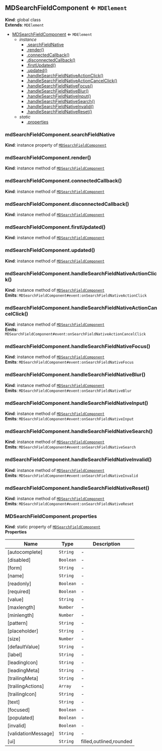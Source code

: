 <a name="MDSearchFieldComponent"></a>

## MDSearchFieldComponent ⇐ <code>MDElement</code>

**Kind**: global class  
**Extends**: <code>MDElement</code>

-   [MDSearchFieldComponent](#MDSearchFieldComponent) ⇐ <code>MDElement</code>
    -   _instance_
        -   [.searchFieldNative](#MDSearchFieldComponent+searchFieldNative)
        -   [.render()](#MDSearchFieldComponent+render)
        -   [.connectedCallback()](#MDSearchFieldComponent+connectedCallback)
        -   [.disconnectedCallback()](#MDSearchFieldComponent+disconnectedCallback)
        -   [.firstUpdated()](#MDSearchFieldComponent+firstUpdated)
        -   [.updated()](#MDSearchFieldComponent+updated)
        -   [.handleSearchFieldNativeActionClick()](#MDSearchFieldComponent+handleSearchFieldNativeActionClick)
        -   [.handleSearchFieldNativeActionCancelClick()](#MDSearchFieldComponent+handleSearchFieldNativeActionCancelClick)
        -   [.handleSearchFieldNativeFocus()](#MDSearchFieldComponent+handleSearchFieldNativeFocus)
        -   [.handleSearchFieldNativeBlur()](#MDSearchFieldComponent+handleSearchFieldNativeBlur)
        -   [.handleSearchFieldNativeInput()](#MDSearchFieldComponent+handleSearchFieldNativeInput)
        -   [.handleSearchFieldNativeSearch()](#MDSearchFieldComponent+handleSearchFieldNativeSearch)
        -   [.handleSearchFieldNativeInvalid()](#MDSearchFieldComponent+handleSearchFieldNativeInvalid)
        -   [.handleSearchFieldNativeReset()](#MDSearchFieldComponent+handleSearchFieldNativeReset)
    -   _static_
        -   [.properties](#MDSearchFieldComponent.properties)

<a name="MDSearchFieldComponent+searchFieldNative"></a>

### mdSearchFieldComponent.searchFieldNative

**Kind**: instance property of [<code>MDSearchFieldComponent</code>](#MDSearchFieldComponent)  
<a name="MDSearchFieldComponent+render"></a>

### mdSearchFieldComponent.render()

**Kind**: instance method of [<code>MDSearchFieldComponent</code>](#MDSearchFieldComponent)  
<a name="MDSearchFieldComponent+connectedCallback"></a>

### mdSearchFieldComponent.connectedCallback()

**Kind**: instance method of [<code>MDSearchFieldComponent</code>](#MDSearchFieldComponent)  
<a name="MDSearchFieldComponent+disconnectedCallback"></a>

### mdSearchFieldComponent.disconnectedCallback()

**Kind**: instance method of [<code>MDSearchFieldComponent</code>](#MDSearchFieldComponent)  
<a name="MDSearchFieldComponent+firstUpdated"></a>

### mdSearchFieldComponent.firstUpdated()

**Kind**: instance method of [<code>MDSearchFieldComponent</code>](#MDSearchFieldComponent)  
<a name="MDSearchFieldComponent+updated"></a>

### mdSearchFieldComponent.updated()

**Kind**: instance method of [<code>MDSearchFieldComponent</code>](#MDSearchFieldComponent)  
<a name="MDSearchFieldComponent+handleSearchFieldNativeActionClick"></a>

### mdSearchFieldComponent.handleSearchFieldNativeActionClick()

**Kind**: instance method of [<code>MDSearchFieldComponent</code>](#MDSearchFieldComponent)  
**Emits**: <code>MDSearchFieldComponent#event:onSearchFieldNativeActionClick</code>  
<a name="MDSearchFieldComponent+handleSearchFieldNativeActionCancelClick"></a>

### mdSearchFieldComponent.handleSearchFieldNativeActionCancelClick()

**Kind**: instance method of [<code>MDSearchFieldComponent</code>](#MDSearchFieldComponent)  
**Emits**: <code>MDSearchFieldComponent#event:onSearchFieldNativeActionCancelClick</code>  
<a name="MDSearchFieldComponent+handleSearchFieldNativeFocus"></a>

### mdSearchFieldComponent.handleSearchFieldNativeFocus()

**Kind**: instance method of [<code>MDSearchFieldComponent</code>](#MDSearchFieldComponent)  
**Emits**: <code>MDSearchFieldComponent#event:onSearchFieldNativeFocus</code>  
<a name="MDSearchFieldComponent+handleSearchFieldNativeBlur"></a>

### mdSearchFieldComponent.handleSearchFieldNativeBlur()

**Kind**: instance method of [<code>MDSearchFieldComponent</code>](#MDSearchFieldComponent)  
**Emits**: <code>MDSearchFieldComponent#event:onSearchFieldNativeBlur</code>  
<a name="MDSearchFieldComponent+handleSearchFieldNativeInput"></a>

### mdSearchFieldComponent.handleSearchFieldNativeInput()

**Kind**: instance method of [<code>MDSearchFieldComponent</code>](#MDSearchFieldComponent)  
**Emits**: <code>MDSearchFieldComponent#event:onSearchFieldNativeInput</code>  
<a name="MDSearchFieldComponent+handleSearchFieldNativeSearch"></a>

### mdSearchFieldComponent.handleSearchFieldNativeSearch()

**Kind**: instance method of [<code>MDSearchFieldComponent</code>](#MDSearchFieldComponent)  
**Emits**: <code>MDSearchFieldComponent#event:onSearchFieldNativeSearch</code>  
<a name="MDSearchFieldComponent+handleSearchFieldNativeInvalid"></a>

### mdSearchFieldComponent.handleSearchFieldNativeInvalid()

**Kind**: instance method of [<code>MDSearchFieldComponent</code>](#MDSearchFieldComponent)  
**Emits**: <code>MDSearchFieldComponent#event:onSearchFieldNativeInvalid</code>  
<a name="MDSearchFieldComponent+handleSearchFieldNativeReset"></a>

### mdSearchFieldComponent.handleSearchFieldNativeReset()

**Kind**: instance method of [<code>MDSearchFieldComponent</code>](#MDSearchFieldComponent)  
**Emits**: <code>MDSearchFieldComponent#event:onSearchFieldNativeReset</code>  
<a name="MDSearchFieldComponent.properties"></a>

### MDSearchFieldComponent.properties

**Kind**: static property of [<code>MDSearchFieldComponent</code>](#MDSearchFieldComponent)  
**Properties**

| Name                | Type                 | Description             |
| ------------------- | -------------------- | ----------------------- |
| [autocomplete]      | <code>String</code>  | -                       |
| [disabled]          | <code>Boolean</code> | -                       |
| [form]              | <code>String</code>  | -                       |
| [name]              | <code>String</code>  | -                       |
| [readonly]          | <code>Boolean</code> | -                       |
| [required]          | <code>Boolean</code> | -                       |
| [value]             | <code>String</code>  | -                       |
| [maxlength]         | <code>Number</code>  | -                       |
| [minlength]         | <code>Number</code>  | -                       |
| [pattern]           | <code>String</code>  | -                       |
| [placeholder]       | <code>String</code>  | -                       |
| [size]              | <code>Number</code>  | -                       |
| [defaultValue]      | <code>String</code>  | -                       |
| [label]             | <code>String</code>  | -                       |
| [leadingIcon]       | <code>String</code>  | -                       |
| [leadingMeta]       | <code>String</code>  | -                       |
| [trailingMeta]      | <code>String</code>  | -                       |
| [trailingActions]   | <code>Array</code>   | -                       |
| [trailingIcon]      | <code>String</code>  | -                       |
| [text]              | <code>String</code>  | -                       |
| [focused]           | <code>Boolean</code> | -                       |
| [populated]         | <code>Boolean</code> | -                       |
| [invalid]           | <code>Boolean</code> | -                       |
| [validationMessage] | <code>String</code>  | -                       |
| [ui]                | <code>String</code>  | filled,outlined,rounded |
